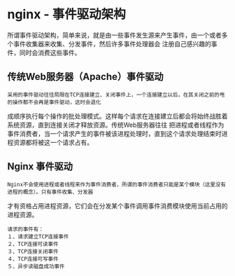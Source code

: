 # nginx - 事件驱动架构

所谓事件驱动架构，简单来说，就是由一些事件发生源来产生事件，由一个或者多个事件收集器来收集、分发事件，然后许多事件处理器会
注册自己感兴趣的事件，同时会消费这些事件。

## 传统Web服务器（Apache）事件驱动

    采用的事件驱动往往局限在TCP连接建立、关闭事件上，一个连接建立以后，在其关闭之前的甩的操作都不会再是事件驱动，这时会退化
成顺序执行每个操作的批处理模式。这样每个请求在连接建立后都会将始终战胜着系统资源，直到连接关闭才释放资源。传统Web服务器往往
把进程或者线程作为事件消费者，当一个请求产生的事件被该进程处理时，直到这个请求处理结束时进程资源都将被这一个请求占有。

## Nginx 事件驱动

    Nginx不会使用进程或者线程来作为事件消费者，所谓的事件消费者只能是某个模块（这里没有进程的概念）。只有事件收集、分发器
才有资格占用进程资源，它们会在分发某个事件调用事件消费模块使用当前占用的进程资源。

    请求的事件有：
    １、请求建立TCP连接事件　　
    ２、TCP连接可读事件　　
    ３、TCP连接关闭事件　　
    ４、TCP连接可写事件　　　
    ５、异步读磁盘成功事件